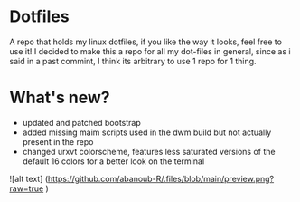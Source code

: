 # Dotfiles
A repo that holds my linux dotfiles, if you like the way it looks, feel free to use it!
I decided to make this a repo for all my dot-files in general, since as i said in a past commint, I think its arbitrary to use 1 repo for 1 thing.
# What's new?
- updated and patched bootstrap
- added missing maim scripts used in the dwm build but not actually present in the repo
- changed urxvt colorscheme, features less saturated versions of the default 16 colors for a better look on the terminal


![alt text] (https://github.com/abanoub-R/.files/blob/main/preview.png?raw=true
)
